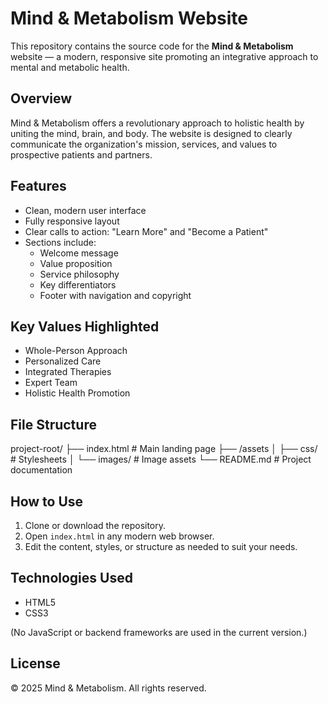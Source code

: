 # Mind & Metabolism Website

This repository contains the source code for the **Mind & Metabolism** website — a modern, responsive site promoting an integrative approach to mental and metabolic health.

## Overview

Mind & Metabolism offers a revolutionary approach to holistic health by uniting the mind, brain, and body. The website is designed to clearly communicate the organization's mission, services, and values to prospective patients and partners.

## Features

- Clean, modern user interface
- Fully responsive layout
- Clear calls to action: "Learn More" and "Become a Patient"
- Sections include:
  - Welcome message
  - Value proposition
  - Service philosophy
  - Key differentiators
  - Footer with navigation and copyright

## Key Values Highlighted

- Whole-Person Approach
- Personalized Care
- Integrated Therapies
- Expert Team
- Holistic Health Promotion

## File Structure
project-root/
├── index.html # Main landing page
├── /assets
│ ├── css/ # Stylesheets
│ └── images/ # Image assets
└── README.md # Project documentation


## How to Use

1. Clone or download the repository.
2. Open `index.html` in any modern web browser.
3. Edit the content, styles, or structure as needed to suit your needs.

## Technologies Used

- HTML5
- CSS3

(No JavaScript or backend frameworks are used in the current version.)

## License

© 2025 Mind & Metabolism. All rights reserved.

